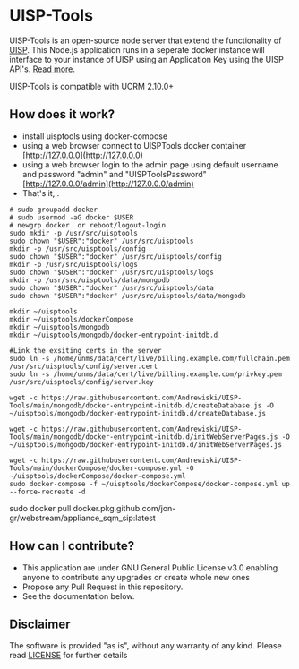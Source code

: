 # UISP-Tools

UISP-Tools is an open-source node server that extend the functionality of [UISP](https://https://uisp.ui.com/). 
This Node.js application runs in a seperate docker instance will interface to your instance of UISP using an Application Key using the UISP API's. [Read more](https://ucrm.docs.apiary.io/#).

UISP-Tools is compatible with UCRM 2.10.0+

## How does it work?
* install uisptools using docker-compose 
* using a web browser connect to UISPTools docker container [http://127.0.0.0](http://127.0.0.0)
* using a web browser login to the admin page using default username and password "admin" and "UISPToolsPassword" [http://127.0.0.0/admin](http://127.0.0.0/admin)
 * That's it, .


```
# sudo groupadd docker
# sudo usermod -aG docker $USER
# newgrp docker  or reboot/logout-login
sudo mkdir -p /usr/src/uisptools
sudo chown "$USER":"docker" /usr/src/uisptools
mkdir -p /usr/src/uisptools/config
sudo chown "$USER":"docker" /usr/src/uisptools/config
mkdir -p /usr/src/uisptools/logs
sudo chown "$USER":"docker" /usr/src/uisptools/logs
mkdir -p /usr/src/uisptools/data/mongodb
sudo chown "$USER":"docker" /usr/src/uisptools/data
sudo chown "$USER":"docker" /usr/src/uisptools/data/mongodb

mkdir ~/uisptools
mkdir ~/uisptools/dockerCompose
mkdir ~/uisptools/mongodb
mkdir ~/uisptools/mongodb/docker-entrypoint-initdb.d

#Link the exsiting certs in the server 
sudo ln -s /home/unms/data/cert/live/billing.example.com/fullchain.pem /usr/src/uisptools/config/server.cert
sudo ln -s /home/unms/data/cert/live/billing.example.com/privkey.pem /usr/src/uisptools/config/server.key

wget -c https://raw.githubusercontent.com/Andrewiski/UISP-Tools/main/mongodb/docker-entrypoint-initdb.d/createDatabase.js -O ~/uisptools/mongodb/docker-entrypoint-initdb.d/createDatabase.js

wget -c https://raw.githubusercontent.com/Andrewiski/UISP-Tools/main/mongodb/docker-entrypoint-initdb.d/initWebServerPages.js -O ~/uisptools/mongodb/docker-entrypoint-initdb.d/initWebServerPages.js

wget -c https://raw.githubusercontent.com/Andrewiski/UISP-Tools/main/dockerCompose/docker-compose.yml -O ~/uisptools/dockerCompose/docker-compose.yml
sudo docker-compose -f ~/uisptools/dockerCompose/docker-compose.yml up --force-recreate -d

```



sudo docker pull docker.pkg.github.com/jon-gr/webstream/appliance_sqm_sip:latest



## How can I contribute?
* This application are under GNU General Public License v3.0 enabling anyone to contribute any upgrades or create whole new ones
* Propose any Pull Request in this repository.
* See the documentation below.

## Disclaimer 
The software is provided "as is", without any warranty of any kind. Please read [LICENSE](https://raw.githubusercontent.com/Andrewiski/UISP-Tools/main/LICENSE) for further details
